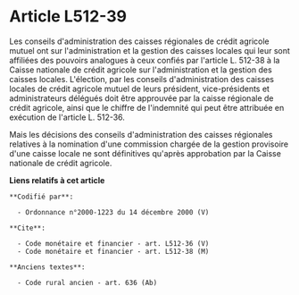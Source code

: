 # Article L512-39

Les conseils d'administration des caisses régionales de crédit agricole mutuel ont sur l'administration et la gestion des
caisses locales qui leur sont affiliées des pouvoirs analogues à ceux confiés par l'article L. 512-38 à la Caisse nationale
de crédit agricole sur l'administration et la gestion des caisses locales. L'élection, par les conseils d'administration des
caisses locales de crédit agricole mutuel de leurs président, vice-présidents et administrateurs délégués doit être approuvée
par la caisse régionale de crédit agricole, ainsi que le chiffre de l'indemnité qui peut être attribuée en exécution de
l'article L. 512-36.

Mais les décisions des conseils d'administration des caisses régionales relatives à la nomination d'une commission chargée de
la gestion provisoire d'une caisse locale ne sont définitives qu'après approbation par la Caisse nationale de crédit
agricole.

**Liens relatifs à cet article**

	**Codifié par**:

	  - Ordonnance n°2000-1223 du 14 décembre 2000 (V)

	**Cite**:

	  - Code monétaire et financier - art. L512-36 (V)
	  - Code monétaire et financier - art. L512-38 (M)

	**Anciens textes**:

	  - Code rural ancien - art. 636 (Ab)
